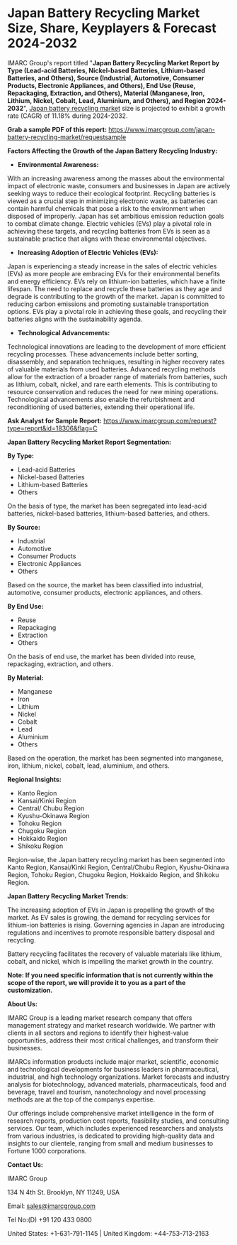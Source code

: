 ﻿# Japan Battery Recycling Market Size, Share, Keyplayers & Forecast 2024-2032
IMARC Group's report titled "**Japan Battery Recycling Market Report by Type (Lead-acid Batteries, Nickel-based Batteries, Lithium-based Batteries, and Others), Source (Industrial, Automotive, Consumer Products, Electronic Appliances, and Others), End Use (Reuse, Repackaging, Extraction, and Others), Material (Manganese, Iron, Lithium, Nickel, Cobalt, Lead, Aluminium, and Others), and Region 2024-2032**", [Japan battery recycling market](https://www.imarcgroup.com/japan-battery-recycling-market) size is projected to exhibit a growth rate (CAGR) of 11.18% during 2024-2032.

**Grab a sample PDF of this report:** <https://www.imarcgroup.com/japan-battery-recycling-market/requestsample>

**Factors Affecting the Growth of the Japan Battery Recycling Industry:**

- **Environmental Awareness:**

With an increasing awareness among the masses about the environmental impact of electronic waste, consumers and businesses in Japan are actively seeking ways to reduce their ecological footprint. Recycling batteries is viewed as a crucial step in minimizing electronic waste, as batteries can contain harmful chemicals that pose a risk to the environment when disposed of improperly. Japan has set ambitious emission reduction goals to combat climate change. Electric vehicles (EVs) play a pivotal role in achieving these targets, and recycling batteries from EVs is seen as a sustainable practice that aligns with these environmental objectives.

- **Increasing Adoption of Electric Vehicles (EVs):**

Japan is experiencing a steady increase in the sales of electric vehicles (EVs) as more people are embracing EVs for their environmental benefits and energy efficiency. EVs rely on lithium-ion batteries, which have a finite lifespan. The need to replace and recycle these batteries as they age and degrade is contributing to the growth of the market. Japan is committed to reducing carbon emissions and promoting sustainable transportation options. EVs play a pivotal role in achieving these goals, and recycling their batteries aligns with the sustainability agenda.

- **Technological Advancements:**

Technological innovations are leading to the development of more efficient recycling processes. These advancements include better sorting, disassembly, and separation techniques, resulting in higher recovery rates of valuable materials from used batteries. Advanced recycling methods allow for the extraction of a broader range of materials from batteries, such as lithium, cobalt, nickel, and rare earth elements. This is contributing to resource conservation and reduces the need for new mining operations. Technological advancements also enable the refurbishment and reconditioning of used batteries, extending their operational life.

**Ask Analyst for Sample Report:** <https://www.imarcgroup.com/request?type=report&id=18306&flag=C>

**Japan Battery Recycling Market Report Segmentation:**

**By Type:**

- Lead-acid Batteries
- Nickel-based Batteries
- Lithium-based Batteries
- Others

On the basis of type, the market has been segregated into lead-acid batteries, nickel-based batteries, lithium-based batteries, and others.

**By Source:**

- Industrial
- Automotive
- Consumer Products
- Electronic Appliances
- Others

Based on the source, the market has been classified into industrial, automotive, consumer products, electronic appliances, and others.

**By End Use:**

- Reuse
- Repackaging
- Extraction
- Others

On the basis of end use, the market has been divided into reuse, repackaging, extraction, and others.

**By Material:**

- Manganese
- Iron
- Lithium
- Nickel
- Cobalt
- Lead
- Aluminium
- Others

Based on the operation, the market has been segmented into manganese, iron, lithium, nickel, cobalt, lead, aluminium, and others.

**Regional Insights:**

- Kanto Region
- Kansai/Kinki Region
- Central/ Chubu Region
- Kyushu-Okinawa Region
- Tohoku Region
- Chugoku Region
- Hokkaido Region
- Shikoku Region

Region-wise, the Japan battery recycling market has been segmented into Kanto Region, Kansai/Kinki Region, Central/Chubu Region, Kyushu-Okinawa Region, Tohoku Region, Chugoku Region, Hokkaido Region, and Shikoku Region.

**Japan Battery Recycling Market Trends:**

The increasing adoption of EVs in Japan is propelling the growth of the market. As EV sales is growing, the demand for recycling services for lithium-ion batteries is rising. Governing agencies in Japan are introducing regulations and incentives to promote responsible battery disposal and recycling.

Battery recycling facilitates the recovery of valuable materials like lithium, cobalt, and nickel, which is impelling the market growth in the country.

**Note: If you need specific information that is not currently within the scope of the report, we will provide it to you as a part of the customization.**

**About Us:**

IMARC Group is a leading market research company that offers management strategy and market research worldwide. We partner with clients in all sectors and regions to identify their highest-value opportunities, address their most critical challenges, and transform their businesses.

IMARCs information products include major market, scientific, economic and technological developments for business leaders in pharmaceutical, industrial, and high technology organizations. Market forecasts and industry analysis for biotechnology, advanced materials, pharmaceuticals, food and beverage, travel and tourism, nanotechnology and novel processing methods are at the top of the companys expertise.

Our offerings include comprehensive market intelligence in the form of research reports, production cost reports, feasibility studies, and consulting services. Our team, which includes experienced researchers and analysts from various industries, is dedicated to providing high-quality data and insights to our clientele, ranging from small and medium businesses to Fortune 1000 corporations.

**Contact Us:**

IMARC Group

134 N 4th St. Brooklyn, NY 11249, USA

Email: sales@imarcgroup.com

Tel No:(D) +91 120 433 0800

United States: +1-631-791-1145 | United Kingdom: +44-753-713-2163
